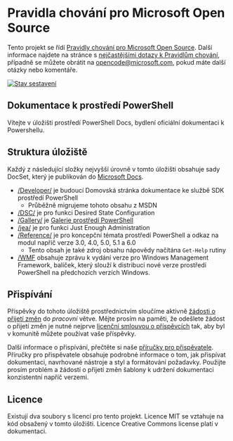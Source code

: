 # <a name="microsoft-open-source-code-of-conduct"></a>Pravidla chování pro Microsoft Open Source

Tento projekt se řídí [Pravidly chování pro Microsoft Open Source](https://opensource.microsoft.com/codeofconduct/).
Další informace najdete na stránce s [nejčastějšími dotazy k Pravidlům chování](https://opensource.microsoft.com/codeofconduct/faq/), případně se můžete obrátit na [opencode@microsoft.com](mailto:opencode@microsoft.com), pokud máte další otázky nebo komentáře.

[![Stav sestavení](https://ci.appveyor.com/api/projects/status/onshefxnc4g4pv87/branch/staging?svg=true)](https://ci.appveyor.com/project/PowerShell/powershell-docs/branch/staging)

## <a name="powershell-documentation"></a>Dokumentace k prostředí PowerShell

Vítejte v úložišti prostředí PowerShell Docs, bydlení oficiální dokumentaci k Powershellu.

## <a name="repository-structure"></a>Struktura úložiště

Každý z následující složky nejvyšší úrovně v tomto úložišti obsahuje sady DocSet, který je publikován do [Microsoft Docs](https://docs.microsoft.com/powershell).

- [/Developer/](https://docs.microsoft.com/powershell/developer/) je budoucí Domovská stránka dokumentace ke službě SDK prostředí PowerShell
  - Průběžně migrujeme tohoto obsahu z MSDN
- [/DSC/](https://docs.microsoft.com/powershell/dsc/) je pro funkci Desired State Configuration
- [/Gallery/](https://docs.microsoft.com/powershell/gallery) je [Galerie prostředí PowerShell](https://www.powershellgallery.com/)
- [/jea/](https://docs.microsoft.com/powershell/jea/) je pro funkci Just Enough Administration
- [/Reference/](https://docs.microsoft.com/powershell/scripting/) je pro koncepční témata prostředí PowerShell a odkaz na modul napříč verze 3.0, 4.0, 5.0, 5.1 a 6.0
  - Tento obsah je také zdroj obsahu nápovědy načítána `Get-Help` rutiny
- [/WMF](https://docs.microsoft.com/powershell/wmf/readme) obsahuje zprávu k vydání verze pro Windows Management Framework, balíček, který slouží k distribuci nové verze prostředí PowerShell na předchozích verzích Windows.

## <a name="contributing"></a>Přispívání

Příspěvky do tohoto úložiště prostřednictvím sloučíme aktivně [žádosti o přijetí změn](https://help.github.com/articles/using-pull-requests/) do *pracovní* větve.
Mějte prosím na paměti, že odešlete žádost o přijetí změn je nutné nejprve [licenční smlouvou o příspěvcích](https://cla.microsoft.com/) tak, aby byl v komunitě můžete používat vaše příspěvky.

Další informace o přispívání, přečtěte si naše [příručky pro přispěvatele](CONTRIBUTING.md).
Příručky pro přispěvatele obsahuje podrobné informace o tom, jak přispívat dokumentaci, navrhované nástroje a styl a formátování požadavky.
Použijte prosím problém a žádostí o přijetí změn šablony k udržení dokumentaci konzistentní napříč verzemi.

## <a name="licenses"></a>Licence

Existují dva soubory s licencí pro tento projekt.
Licence MIT se vztahuje na kód obsažený v tomto úložišti.
Licence Creative Commons license platí v dokumentaci.